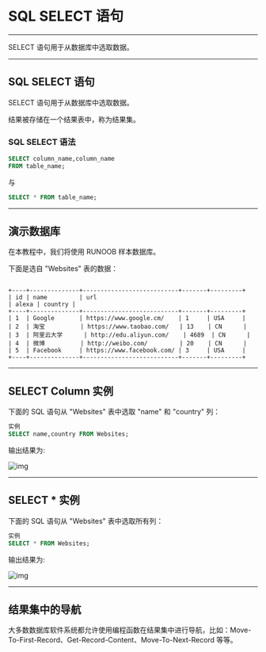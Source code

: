 # SQL SELECT 语句

------

SELECT 语句用于从数据库中选取数据。

------

## SQL SELECT 语句

SELECT 语句用于从数据库中选取数据。

结果被存储在一个结果表中，称为结果集。

### SQL SELECT 语法

```sql
SELECT column_name,column_name
FROM table_name;
```

与

```sql
SELECT * FROM table_name;
```

------

## 演示数据库

在本教程中，我们将使用 RUNOOB 样本数据库。

下面是选自 "Websites" 表的数据：

```
 
+----+--------------+---------------------------+-------+---------+
| id | name         | url                       
| alexa | country |
+----+--------------+---------------------------+-------+---------+
| 1  | Google       | https://www.google.cm/    | 1     | USA     |
| 2  | 淘宝          | https://www.taobao.com/   | 13    | CN      |
| 3  | 阿里云大学      | http://edu.aliyun.com/    | 4689  | CN      |
| 4  | 微博          | http://weibo.com/         | 20    | CN      |
| 5  | Facebook     | https://www.facebook.com/ | 3     | USA     |
+----+--------------+---------------------------+-------+---------+
```

------

## SELECT Column 实例

下面的 SQL 语句从 "Websites" 表中选取 "name" 和 "country" 列：

```sql
实例
SELECT name,country FROM Websites;
```

输出结果为:

![img](https://edu.aliyun.com/files/course/2017/09-24/004901dd0b1c875531.jpg)

------

## SELECT * 实例

下面的 SQL 语句从 "Websites" 表中选取所有列：

```sql
实例
SELECT * FROM Websites;
```

输出结果为:

![img](https://edu.aliyun.com/files/course/2017/09-24/0048513e4100288550.jpg)

------

## 结果集中的导航

大多数数据库软件系统都允许使用编程函数在结果集中进行导航，比如：Move-To-First-Record、Get-Record-Content、Move-To-Next-Record 等等。